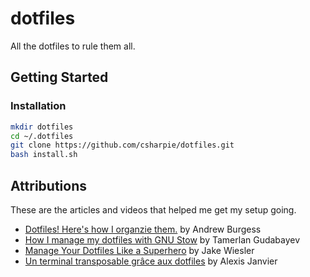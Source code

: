 # dotfiles

All the dotfiles to rule them all.

## Getting Started

### Installation

```bash
mkdir dotfiles
cd ~/.dotfiles
git clone https://github.com/csharpie/dotfiles.git
bash install.sh
```

## Attributions

These are the articles and videos that helped me get my setup going.

- [Dotfiles! Here's how I organzie them.](https://www.youtube.com/watch?v=5oXy6ktYs7I) by Andrew Burgess
- [How I manage my dotfiles with GNU Stow](https://tamerlan.dev/how-i-manage-my-dotfiles-using-gnu-stow/) by Tamerlan Gudabayev
- [Manage Your Dotfiles Like a Superhero](https://www.jakewiesler.com/blog/managing-dotfiles) by Jake Wiesler
- [Un terminal transposable grâce aux dotfiles](https://alexisjanvier.net/blog/un-terminal-transposable-grace-aux-dotfiles/) by Alexis Janvier
